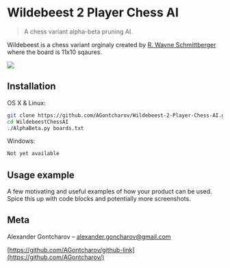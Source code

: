 # Wildebeest 2 Player Chess AI
> A chess variant alpha-beta pruning AI.

Wildebeest is a chess variant orginaly created by [R. Wayne Schmittberger](https://en.wikipedia.org/wiki/Wildebeest_Chess) where the board is 11x10 sqaures.

![](header.png)

## Installation

OS X & Linux:

```sh
git clone https://github.com/AGontcharov/Wildebeest-2-Player-Chess-AI.git
cd WildebeestChessAI
./AlphaBeta.py boards.txt
```

Windows:

```sh
Not yet available
```

## Usage example

A few motivating and useful examples of how your product can be used. Spice this up with code blocks and potentially more screenshots.

## Meta

Alexander Gontcharov – alexander.goncharov@gmail.com

[https://github.com/AGontcharov/github-link](https://github.com/AGontcharov/)